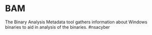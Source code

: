 # BAM
The Binary Analysis Metadata tool gathers information about Windows binaries to aid in analysis of the binaries. #nsacyber
